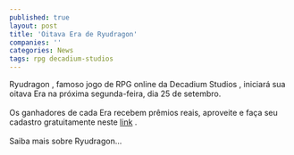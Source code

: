 ```yaml
---
published: true
layout: post
title: 'Oitava Era de Ryudragon'
companies: ''
categories: News
tags: rpg decadium-studios
---
```

Ryudragon
, famoso jogo de RPG
 online
 da Decadium Studios
, iniciará sua oitava Era na próxima segunda-feira, dia 25 de setembro.<br /><br />Os ganhadores de cada Era recebem prêmios reais, aproveite e faça seu cadastro gratuitamente neste <a href="http://www.ryudragon.com/registro.php" target="_blank">link</a>
.<br /><br />Saiba mais sobre Ryudragon...

